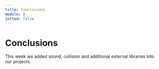 ```yaml
---
title: Conclusions
module: 8
jotted: false
---
```


# Conclusions

This week we added sound, collision and additional external libraries into our projects.